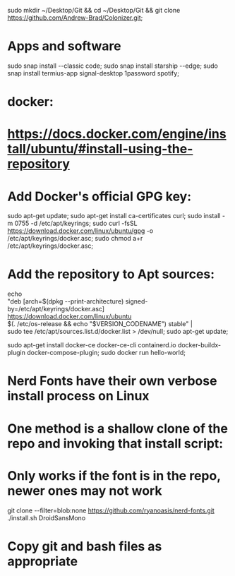 sudo mkdir ~/Desktop/Git &&
cd ~/Desktop/Git &&
git clone https://github.com/Andrew-Brad/Colonizer.git;

# Apps and software
sudo snap install --classic code;
sudo snap install starship --edge;
sudo snap install termius-app signal-desktop 1password spotify;

# docker:
# https://docs.docker.com/engine/install/ubuntu/#install-using-the-repository
# Add Docker's official GPG key:
sudo apt-get update;
sudo apt-get install ca-certificates curl;
sudo install -m 0755 -d /etc/apt/keyrings;
sudo curl -fsSL https://download.docker.com/linux/ubuntu/gpg -o /etc/apt/keyrings/docker.asc;
sudo chmod a+r /etc/apt/keyrings/docker.asc;

# Add the repository to Apt sources:
echo \
  "deb [arch=$(dpkg --print-architecture) signed-by=/etc/apt/keyrings/docker.asc] https://download.docker.com/linux/ubuntu \
  $(. /etc/os-release && echo "$VERSION_CODENAME") stable" | \
  sudo tee /etc/apt/sources.list.d/docker.list > /dev/null;
sudo apt-get update;

sudo apt-get install docker-ce docker-ce-cli containerd.io docker-buildx-plugin docker-compose-plugin;
sudo docker run hello-world;

# Nerd Fonts have their own verbose install process on Linux
# One method is a shallow clone of the repo and invoking that install script:
# Only works if the font is in the repo, newer ones may not work
git clone --filter=blob:none https://github.com/ryanoasis/nerd-fonts.git
./install.sh DroidSansMono

# Copy git and bash files as appropriate